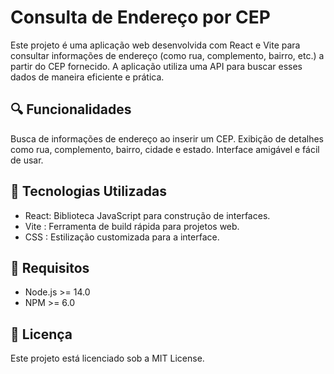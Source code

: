 # Consulta de Endereço por CEP
Este projeto é uma aplicação web desenvolvida com React e Vite para consultar informações de endereço (como rua, complemento, bairro, etc.) a partir do CEP fornecido. A aplicação utiliza uma API para buscar esses dados de maneira eficiente e prática.

## 🔍 Funcionalidades
Busca de informações de endereço ao inserir um CEP.
Exibição de detalhes como rua, complemento, bairro, cidade e estado.
Interface amigável e fácil de usar.

## 🚀 Tecnologias Utilizadas
- React: Biblioteca JavaScript para construção de interfaces.
- Vite : Ferramenta de build rápida para projetos web.
- CSS  : Estilização customizada para a interface.

## 📌 Requisitos
- Node.js >= 14.0
- NPM >= 6.0

## 📜 Licença
Este projeto está licenciado sob a MIT License.
